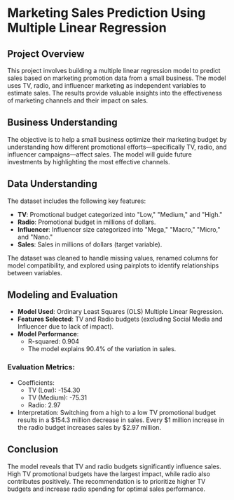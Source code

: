 # Marketing Sales Prediction Using Multiple Linear Regression

## Project Overview
This project involves building a multiple linear regression model to predict sales based on marketing promotion data from a small business. The model uses TV, radio, and influencer marketing as independent variables to estimate sales. The results provide valuable insights into the effectiveness of marketing channels and their impact on sales.

## Business Understanding
The objective is to help a small business optimize their marketing budget by understanding how different promotional efforts—specifically TV, radio, and influencer campaigns—affect sales. The model will guide future investments by highlighting the most effective channels.

## Data Understanding
The dataset includes the following key features:
- **TV**: Promotional budget categorized into "Low," "Medium," and "High."
- **Radio**: Promotional budget in millions of dollars.
- **Influencer**: Influencer size categorized into "Mega," "Macro," "Micro," and "Nano."
- **Sales**: Sales in millions of dollars (target variable).

The dataset was cleaned to handle missing values, renamed columns for model compatibility, and explored using pairplots to identify relationships between variables.

## Modeling and Evaluation
- **Model Used**: Ordinary Least Squares (OLS) Multiple Linear Regression.
- **Features Selected**: TV and Radio budgets (excluding Social Media and Influencer due to lack of impact).
- **Model Performance**: 
  - R-squared: 0.904
  - The model explains 90.4% of the variation in sales.

### Evaluation Metrics:
- Coefficients:
  - TV (Low): -154.30
  - TV (Medium): -75.31
  - Radio: 2.97
- Interpretation: Switching from a high to a low TV promotional budget results in a $154.3 million decrease in sales. Every $1 million increase in the radio budget increases sales by $2.97 million.

## Conclusion
The model reveals that TV and radio budgets significantly influence sales. High TV promotional budgets have the largest impact, while radio also contributes positively. The recommendation is to prioritize higher TV budgets and increase radio spending for optimal sales performance.

